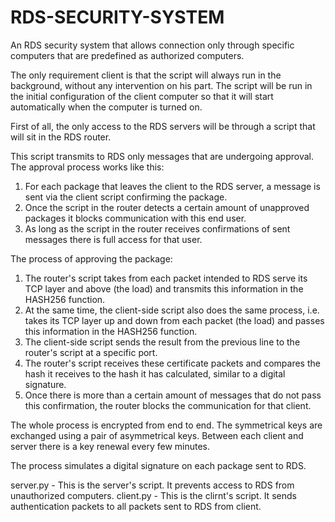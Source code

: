 # RDS-SECURITY-SYSTEM
An RDS security system that allows connection only through specific computers that are predefined as authorized computers.

The only requirement client is that the script will always run in the background, without any intervention on his part.
The script will be run in the initial configuration of the client computer so that it will start automatically when the computer is turned on.

First of all, the only access to the RDS servers will be through a script that will sit in the RDS router.

This script transmits to RDS only messages that are undergoing approval.
The approval process works like this:
1. For each package that leaves the client to the RDS server, a message is sent via the client script confirming the package.
2. Once the script in the router detects a certain amount of unapproved packages it blocks communication with this end user.
3. As long as the script in the router receives confirmations of sent messages there is full access for that user.

The process of approving the package:
1. The router's script takes from each packet intended to RDS serve its TCP layer and above (the load) and transmits this information in the HASH256 function.
2. At the same time, the client-side script also does the same process, i.e. takes its TCP layer up and down from each packet (the load) and passes this information in the HASH256 function.
3. The client-side script sends the result from the previous line to the router's script at a specific port.
4. The router's script receives these certificate packets and compares the hash it receives to the hash it has calculated, similar to a digital signature.
5. Once there is more than a certain amount of messages that do not pass this confirmation, the router blocks the communication for that client.

The whole process is encrypted from end to end.
The symmetrical keys are exchanged using a pair of asymmetrical keys.
Between each client and server there is a key renewal every few minutes.

The process simulates a digital signature on each package sent to RDS.

server.py - This is the server's script. It prevents access to RDS from unauthorized computers. 
client.py - This is the clirnt's script. It sends authentication packets to all packets sent to RDS from client.
